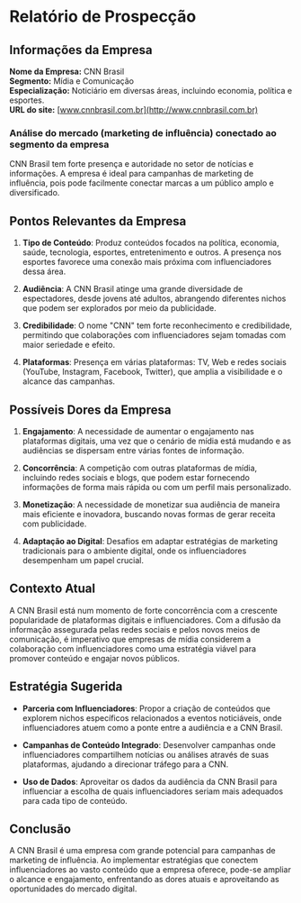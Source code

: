 # Relatório de Prospecção

## Informações da Empresa

**Nome da Empresa:** CNN Brasil  
**Segmento:** Mídia e Comunicação  
**Especialização:** Noticiário em diversas áreas, incluindo economia, política e esportes.  
**URL do site:** [www.cnnbrasil.com.br](http://www.cnnbrasil.com.br)  

### Análise do mercado (marketing de influência) conectado ao segmento da empresa
CNN Brasil tem forte presença e autoridade no setor de notícias e informações. A empresa é ideal para campanhas de marketing de influência, pois pode facilmente conectar marcas a um público amplo e diversificado. 

## Pontos Relevantes da Empresa
1. **Tipo de Conteúdo**: Produz conteúdos focados na política, economia, saúde, tecnologia, esportes, entretenimento e outros. A presença nos esportes favorece uma conexão mais próxima com influenciadores dessa área.
  
2. **Audiência**: A CNN Brasil atinge uma grande diversidade de espectadores, desde jovens até adultos, abrangendo diferentes nichos que podem ser explorados por meio da publicidade. 

3. **Credibilidade**: O nome "CNN" tem forte reconhecimento e credibilidade, permitindo que colaborações com influenciadores sejam tomadas com maior seriedade e efeito.

4. **Plataformas**: Presença em várias plataformas: TV, Web e redes sociais (YouTube, Instagram, Facebook, Twitter), que amplia a visibilidade e o alcance das campanhas.

## Possíveis Dores da Empresa
1. **Engajamento**: A necessidade de aumentar o engajamento nas plataformas digitais, uma vez que o cenário de mídia está mudando e as audiências se dispersam entre várias fontes de informação.
 
2. **Concorrência**: A competição com outras plataformas de mídia, incluindo redes sociais e blogs, que podem estar fornecendo informações de forma mais rápida ou com um perfil mais personalizado.
  
3. **Monetização**: A necessidade de monetizar sua audiência de maneira mais eficiente e inovadora, buscando novas formas de gerar receita com publicidade.

4. **Adaptação ao Digital**: Desafios em adaptar estratégias de marketing tradicionais para o ambiente digital, onde os influenciadores desempenham um papel crucial.

## Contexto Atual
A CNN Brasil está num momento de forte concorrência com a crescente popularidade de plataformas digitais e influenciadores. Com a difusão da informação assegurada pelas redes sociais e pelos novos meios de comunicação, é imperativo que empresas de mídia considerem a colaboração com influenciadores como uma estratégia viável para promover conteúdo e engajar novos públicos.

## Estratégia Sugerida
- **Parceria com Influenciadores**: Propor a criação de conteúdos que explorem nichos específicos relacionados a eventos noticiáveis, onde influenciadores atuem como a ponte entre a audiência e a CNN Brasil.
  
- **Campanhas de Conteúdo Integrado**: Desenvolver campanhas onde influenciadores compartilhem notícias ou análises através de suas plataformas, ajudando a direcionar tráfego para a CNN.

- **Uso de Dados**: Aproveitar os dados da audiência da CNN Brasil para influenciar a escolha de quais influenciadores seriam mais adequados para cada tipo de conteúdo.

## Conclusão
A CNN Brasil é uma empresa com grande potencial para campanhas de marketing de influência. Ao implementar estratégias que conectem influenciadores ao vasto conteúdo que a empresa oferece, pode-se ampliar o alcance e engajamento, enfrentando as dores atuais e aproveitando as oportunidades do mercado digital.